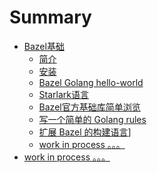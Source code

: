 # Summary

- [Bazel基础]()
  - [简介](./basic/introduce.md)
  - [安装](./basic/install.md)
  - [Bazel Golang hello-world](./basic/bazel-go-hello.md)
  - [Starlark语言](./basic/bazel-starlark.md)
  - [Bazel官方基础库简单浏览](./basic/bazel-lib-rules-skylib.md)
  - [写一个简单的 Golang rules](./basic/bazel-rules-go-simple.md)
  - [ 扩展 Bazel 的构建语言](./basic/bazel-extension-demo.md)]
  - [work in process 。。。]()
- [work in process 。。。]()
